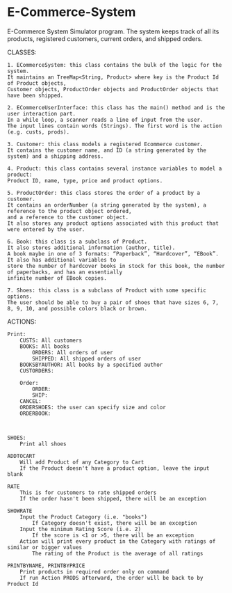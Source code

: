 # E-Commerce-System
E-Commerce System Simulator program. 
The system keeps track of all its products, registered customers, current orders, and shipped orders.

CLASSES:

	1. ECommerceSystem: this class contains the bulk of the logic for the system. 
	It maintains an TreeMap<String, Product> where key is the Product Id of Product objects, 
	Customer objects, ProductOrder objects and ProductOrder objects that have been shipped. 
	
	2. ECommerceUserInterface: this class has the main() method and is the user interaction part. 
	In a while loop, a scanner reads a line of input from the user. 
	The input lines contain words (Strings). The first word is the action (e.g. custs, prods). 

	3. Customer: this class models a registered Ecommerce customer. 
	It contains the customer name, and ID (a string generated by the system) and a shipping address.

	4. Product: this class contains several instance variables to model a product: 
	Product ID, name, type, price and product options. 

	5. ProductOrder: this class stores the order of a product by a customer. 
	It contains an orderNumber (a string generated by the system), a reference to the product object ordered, 
	and a reference to the customer object. 
	It also stores any product options associated with this product that were entered by the user. 
	
	6. Book: this class is a subclass of Product. 
	It also stores additional information (author, title). 
	A book maybe in one of 3 formats: “Paperback”, “Hardcover”, “EBook”. It also has additional variables to 
	store the number of hardcover books in stock for this book, the number of paperbacks, and has an essentially 
	infinite number of EBook copies. 	
	
	7. Shoes: this class is a subclass of Product with some specific options. 
	The user should be able to buy a pair of shoes that have sizes 6, 7, 8, 9, 10, and possible colors black or brown. 

ACTIONS:
	
 	Print:
 		CUSTS: All customers
   		BOOKS: All books
     		ORDERS:	All orders of user
       		SHIPPED: All shipped orders of user
	 	BOOKSBYAUTHOR: All books by a specified author
  		CUSTORDERS: 

    	Order:	
     		ORDER: 
       		SHIP:
	 	CANCEL:
		ORDERSHOES: the user can specify size and color
  		ORDERBOOK:
	
		
	
	SHOES:
		Print all shoes
	
	ADDTOCART
		Will add Product of any Category to Cart
		If the Product doesn't have a product option, leave the input blank
		
	RATE
		This is for customers to rate shipped orders
		If the order hasn't been shipped, there will be an exception

	SHOWRATE
		Input the Product Category (i.e. "books")
			If Category doesn't exist, there will be an exception
		Input the minimum Rating Score (i.e. 2)
			If the score is <1 or >5, there will be an exception
		Action will print every product in the Category with ratings of similar or bigger values
			The rating of the Product is the average of all ratings
	
	PRINTBYNAME, PRINTBYPRICE
		Print products in required order only on command
		If run Action PRODS afterward, the order will be back to by Product Id
		

	
